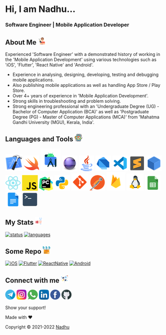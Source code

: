 <!-- <h1 align="center">
  <a href="https://github.com/iamnadhu">    
    Hi, I am Nadir Shah...
  </a>
</h1>

<p align="center">
  Software Engineer | Mobile Application Developer
</p>
 -->
# Hi, I am Nadhu...

### Software Engineer | Mobile Application Developer


## About Me [<img src="https://github.com/iamnadhu/iamnadhu/blob/main/Resources/auther-icon.png">](https://github.com/iamnadhu)
Experienced 'Software Engineer' with a demonstrated history of working in the 'Mobile Application Development' using various technologies such as 'iOS', 'Flutter', 'React Native' and 'Android'.

- Experience in analysing, designing, developing, testing and debugging mobile applications. 
- Also publishing mobile applications as well as handling App Store / Play Store.
- Over 4+ years of experience in 'Mobile Application Development'.
- Strong skills in troubleshooting and problem solving.
- Strong engineering professional with an 'Undergraduate Degree (UG) - Bachelor of Computer Application (BCA)' as well as 'Postgraduate Degree (PG) - Master of Computer Applications (MCA)' from 'Mahatma Gandhi University (MGU), Kerala, India'.


## Languages and Tools [<img src="https://github.com/iamnadhu/iamnadhu/blob/main/Resources/extras-icon.png">](https://github.com/iamnadhu)
[<img src="https://github.com/iamnadhu/iamnadhu/blob/main/Resources/xcode-icon.png">](https://github.com/iamnadhu)
[<img src="https://github.com/iamnadhu/iamnadhu/blob/main/Resources/swift-icon.png">](https://github.com/iamnadhu)
[<img src="https://github.com/iamnadhu/iamnadhu/blob/main/Resources/android-studio-icon.png">](https://github.com/iamnadhu)
[<img src="https://github.com/iamnadhu/iamnadhu/blob/main/Resources/eclipse-icon.png">](https://github.com/iamnadhu)
[<img src="https://github.com/iamnadhu/iamnadhu/blob/main/Resources/java-icon.png">](https://github.com/iamnadhu)
[<img src="https://github.com/iamnadhu/iamnadhu/blob/main/Resources/dart-icon.png">](https://github.com/iamnadhu)
[<img src="https://github.com/iamnadhu/iamnadhu/blob/main/Resources/vs-code-icon.png">](https://github.com/iamnadhu)
[<img src="https://github.com/iamnadhu/iamnadhu/blob/main/Resources/sublime-icon.png">](https://github.com/iamnadhu)
[<img src="https://github.com/iamnadhu/iamnadhu/blob/main/Resources/netbeans-icon.png">](https://github.com/iamnadhu)
[<img src="https://github.com/iamnadhu/iamnadhu/blob/main/Resources/react-native-icon.png">](https://github.com/iamnadhu)
[<img src="https://github.com/iamnadhu/iamnadhu/blob/main/Resources/java-script-icon.png">](https://github.com/iamnadhu)
[<img src="https://github.com/iamnadhu/iamnadhu/blob/main/Resources/pycharm-icon.png">](https://github.com/iamnadhu)
[<img src="https://github.com/iamnadhu/iamnadhu/blob/main/Resources/python-icon.png">](https://github.com/iamnadhu)
[<img src="https://github.com/iamnadhu/iamnadhu/blob/main/Resources/git-icon.png">](https://github.com/iamnadhu)
[<img src="https://github.com/iamnadhu/iamnadhu/blob/main/Resources/postman-icon.png">](https://github.com/iamnadhu)
[<img src="https://github.com/iamnadhu/iamnadhu/blob/main/Resources/firebase-icon.png">](https://github.com/iamnadhu)
[<img src="https://github.com/iamnadhu/iamnadhu/blob/main/Resources/linux-icon.png">](https://github.com/iamnadhu)
[<img src="https://github.com/iamnadhu/iamnadhu/blob/main/Resources/google-sheet-icon.png">](https://github.com/iamnadhu)
[<img src="https://github.com/iamnadhu/iamnadhu/blob/main/Resources/google-doc-icon.png">](https://github.com/iamnadhu)
[<img src="https://github.com/iamnadhu/iamnadhu/blob/main/Resources/terminal-icon.png">](https://github.com/iamnadhu)


## My Stats [<img src="https://github.com/iamnadhu/iamnadhu/blob/main/Resources/install-icon.png">](https://github.com/iamnadhu)
[![status](https://github-readme-stats.vercel.app/api?username=iamnadhu&show_icons=true&theme=radical)](https://github.com/iamnadhu)
[![languages](https://github-readme-stats.vercel.app/api/top-langs/?username=iamnadhu&langs_count=8&layout=compact)](https://github.com/iamnadhu)


## Some Repo [<img src="https://github.com/iamnadhu/iamnadhu/blob/main/Resources/repository-icon.png">](https://github.com/iamnadhu)
[![iOS](https://github-readme-stats.vercel.app/api/pin/?username=iamnadhu&repo=iOS)](https://github.com/iamnadhu/iOS)
[![Flutter](https://github-readme-stats.vercel.app/api/pin/?username=iamnadhu&repo=Flutter)](https://github.com/iamnadhu/Flutter)
[![ReactNative](https://github-readme-stats.vercel.app/api/pin/?username=iamnadhu&repo=ReactNative)](https://github.com/iamnadhu/ReactNative)
[![Android](https://github-readme-stats.vercel.app/api/pin/?username=iamnadhu&repo=Android)](https://github.com/iamnadhu/Android)


## Connect with me [<img src="https://github.com/iamnadhu/iamnadhu/blob/main/Resources/projects-icon.png">](https://github.com/iamnadhu)
[<img src="https://github.com/iamnadhu/iamnadhu/blob/main/Resources/telegram-icon.png">](https://t.me/iamnadhu)
[<img src="https://github.com/iamnadhu/iamnadhu/blob/main/Resources/instagram-icon.png">](https://www.instagram.com/iamnadhu/)
[<img src="https://github.com/iamnadhu/iamnadhu/blob/main/Resources/whatsapp-icon.png">](https://api.whatsapp.com/send?phone=917293451396&lang=en)
[<img src="https://github.com/iamnadhu/iamnadhu/blob/main/Resources/linkedin-icon.png">](https://www.linkedin.com/in/iamnadhu/)
[<img src="https://github.com/iamnadhu/iamnadhu/blob/main/Resources/facebook-icon.png">](https://www.facebook.com/iamnadhu/)
[<img src="https://github.com/iamnadhu/iamnadhu/blob/main/Resources/github-icon.png">](https://github.com/iamnadhu)


Show your support!


Made with ❤️


Copyright © 2021-2022 [Nadhu](https://linktr.ee/iamnadhu)
